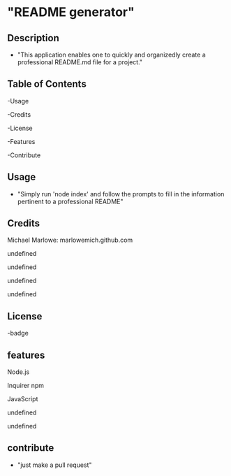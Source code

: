 # "README generator"

  ## Description
  
  - "This application enables one to quickly and organizedly create a professional README.md file for a project."
  
  ## Table of Contents
  -Usage

  -Credits

  -License

  -Features

  -Contribute

  
  ## Usage
  
  - "Simply run 'node index' and follow the prompts to fill in the information pertinent to a professional README"
  
  ## Credits
  Michael Marlowe: marlowemich.github.com

  undefined

  undefined

  undefined

  undefined


  ## License
  
  -badge
  
  ## features
  Node.js

  Inquirer npm

  JavaScript

  undefined

  undefined

  
  
  ## contribute 
  
  - "just make a pull request"